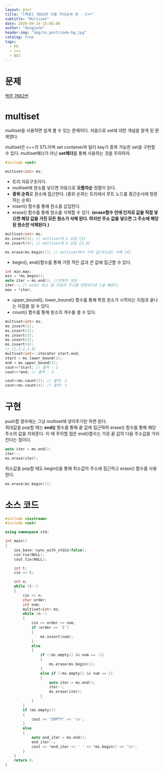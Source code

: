 ```yaml
---
layout: post
title: "[백준] 7662번 이중 우선순위 큐 - C++"
subtitle: "Multiset"
date: 2020-09-24 15:08:00
author: "dongjune"
header-img: "img/in_post/code-bg.jpg"
catalog: true
tags:
  - PS
  - c++
  - BOJ
---
```


# 문제

[백준 7662번](https://www.acmicpc.net/problem/7662)

# multiset

multiset을 사용하면 쉽게 풀 수 있는 문제이다. 처음으로 set에 대한 개념을 알게 된 문제였다.

multiset은 c++의 STL이며 set container와 달리 key가 중복 가능한 set을 구현할 수 있다. multiset헤더가 아닌 **set헤더**를 통해 사용하는 것을 주의하자.

```c++
#include <set>

multiset<int> ms;
```

- 트리 자료구조이다.
- multiset에 원소를 넣으면 자동으로 **오름차순** 정렬이 된다.
- **중위 순회**로 원소에 접근한다. (중위 순회는 트리에서 루트 노드를 중간순서에 방문하는 순회)
- insert() 함수를 통해 원소를 삽입한다.
- erase() 함수를 통해 원소를 삭제할 수 있다. **(erase함수 안에 인자로 값을 직접 넣으면 해당 값을 가진 모든 원소가 삭제 된다. 하지만 주소 값을 넣으면 그 주소에 해당 된 원소만 삭제된다.)**

```c++
multiset<int> ms;
ms.insert(3); // multiset에 3 삽입 {3}
ms.insert(4); // multiset에 3 삽입 {3,4}

ms.erase(ms.begin()); // multiset에서 시작 값(최소값) 삭제 {4}
```

- begin(), end()함수를 통해 가장 작은 값과 큰 값에 접근할 수 있다.

```c++
int min,max;
min = *ms.begin();
auto iter = ms.end(); //반복자 생성
iter--; // end는 원소 끝 다음의 주소를 반환하므로 1을 빼준다.
max = *iter;
```

- upper_bound(), lower_bound() 함수를 통해 특정 원소가 시작되는 지점과 끝나는 지점을 알 수 있다.
- count() 함수를 통해 원소의 개수를 셀 수 있다.

```c++
multiset<int> ms;
ms.insert(1);
ms.insert(2);
ms.insert(2);
ms.insert(3);
ms.insert(4);
// {1,2,2,3,4}
multiset<int>::iterator start,end;
start = ms.lower_bound(2);
end = ms.upper_bound(2);
cout<<*start; // 출력 : 2
cout<<*end; // 출력 : 3

cout<<ms.count(2); // 출력: 2
cout<<ms.count(4); // 출력: 1
```

# 구현

push할 경우에는 그냥 multiset에 넣어주기만 하면 된다.  
최대값을 pop할 때는 **end()** 함수를 통해 끝 값에 접근하여 erase() 함수를 통해 해당 주소의 값을 지워준다. 이 때 주의할 점은 end()함수는 가장 끝 값의 다음 주소값을 가리킨다는 점이다.

```c++
auto iter = ms.end();
iter--;
ms.erase(iter);
```

최소값을 pop할 때도 begin()을 통해 최소값의 주소에 접근하고 erase() 함수를 사용한다.

```c++
ms.erase(ms.begin());
```

# 소스 코드

```c++
#include <iostream>
#include <set>

using namespace std;

int main()
{
    ios_base::sync_with_stdio(false);
    cin.tie(NULL);
    cout.tie(NULL);

    int t;
    cin >> t;

    int n;
    while (t--)
    {
        cin >> n;
        char order;
        int num;
        multiset<int> ms;
        while (n--)
        {
            cin >> order >> num;
            if (order == 'I')
            {
                ms.insert(num);
            }
            else
            {
                if (!ms.empty() && num == -1)
                {
                    ms.erase(ms.begin());
                }
                else if (!ms.empty() && num == 1)
                {
                    auto iter = ms.end();
                    iter--;
                    ms.erase(iter);
                }
            }
        }
        if (ms.empty())
        {
            cout << "EMPTY" << '\n';
        }
        else
        {
            auto end_iter = ms.end();
            end_iter--;
            cout << *end_iter << ' ' << *ms.begin() << '\n';
        }
    }
    return 0;
}
```

